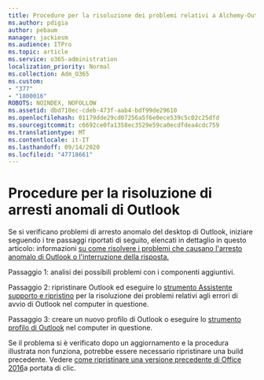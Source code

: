 ```yaml
---
title: Procedure per la risoluzione dei problemi relativi a Alchemy-Outlook
ms.author: pdigia
author: pebaum
manager: jackiesm
ms.audience: ITPro
ms.topic: article
ms.service: o365-administration
localization_priority: Normal
ms.collection: Adm_O365
ms.custom:
- "377"
- "1800016"
ROBOTS: NOINDEX, NOFOLLOW
ms.assetid: dbd710ec-cdeb-473f-aab4-bdf99de29610
ms.openlocfilehash: 01179dde29cd07256a5f6e0ece539c5c02c25dfd
ms.sourcegitcommit: c6692ce0fa1358ec3529e59ca0ecdfdea4cdc759
ms.translationtype: MT
ms.contentlocale: it-IT
ms.lasthandoff: 09/14/2020
ms.locfileid: "47718661"
---
```

# <a name="outlook-crash-troubleshooting-steps"></a>Procedure per la risoluzione di arresti anomali di Outlook

Se si verificano problemi di arresto anomalo del desktop di Outlook, iniziare seguendo i tre passaggi riportati di seguito, elencati in dettaglio in questo articolo: informazioni [su come risolvere i problemi che causano l'arresto anomalo di Outlook o l'interruzione della risposta.](https://docs.microsoft.com/exchange/troubleshoot/outlook-crashes/crash-issues)
  
Passaggio 1: analisi dei possibili problemi con i componenti aggiuntivi.
  
Passaggio 2: ripristinare Outlook ed eseguire lo [strumento Assistente supporto e ripristino](https://aka.ms/SaRA-OutlookWontStart) per la risoluzione dei problemi relativi agli errori di avvio di Outlook nel computer in questione.
  
Passaggio 3: creare un nuovo profilo di Outlook o eseguire lo [strumento profilo di Outlook](https://aka.ms/SaRA-OutlookSetupProfile) nel computer in questione.
  
Se il problema si è verificato dopo un aggiornamento e la procedura illustrata non funziona, potrebbe essere necessario ripristinare una build precedente. Vedere [come ripristinare una versione precedente di Office 2016](https://support.microsoft.com/help/2770432)a portata di clic.
  